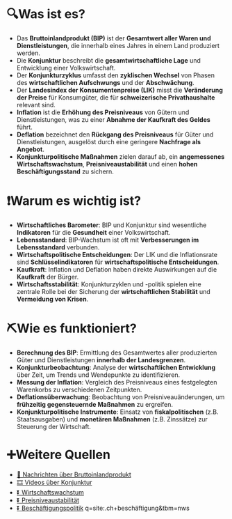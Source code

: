 # 🔍Was ist es?
- Das **Bruttoinlandprodukt (BIP)** ist der **Gesamtwert aller Waren und Dienstleistungen**, die innerhalb eines Jahres in einem Land produziert werden.
- Die **Konjunktur** beschreibt die **gesamtwirtschaftliche Lage** und Entwicklung einer Volkswirtschaft.
- Der **Konjunkturzyklus** umfasst den **zyklischen Wechsel** von Phasen des **wirtschaftlichen Aufschwungs** und der **Abschwächung**.
- Der **Landesindex der Konsumentenpreise (LIK)** misst die **Veränderung der Preise** für Konsumgüter, die für **schweizerische Privathaushalte** relevant sind.
- **Inflation** ist die **Erhöhung des Preisniveaus** von Gütern und Dienstleistungen, was zu einer **Abnahme der Kaufkraft des Geldes** führt.
- **Deflation** bezeichnet den **Rückgang des Preisniveaus** für Güter und Dienstleistungen, ausgelöst durch eine geringere **Nachfrage als Angebot**.
- **Konjunkturpolitische Maßnahmen** zielen darauf ab, ein **angemessenes Wirtschaftswachstum**, **Preisniveaustabilität** und einen **hohen Beschäftigungsstand** zu sichern.

# ❗Warum es wichtig ist?
- **Wirtschaftliches Barometer**: BIP und Konjunktur sind wesentliche **Indikatoren** für die **Gesundheit** einer Volkswirtschaft.
- **Lebensstandard**: BIP-Wachstum ist oft mit **Verbesserungen im Lebensstandard** verbunden.
- **Wirtschaftspolitische Entscheidungen**: Der LIK und die Inflationsrate sind **Schlüsselindikatoren** für **wirtschaftspolitische Entscheidungen**.
- **Kaufkraft**: Inflation und Deflation haben direkte Auswirkungen auf die **Kaufkraft** der Bürger.
- **Wirtschaftsstabilität**: Konjunkturzyklen und -politik spielen eine zentrale Rolle bei der Sicherung der **wirtschaftlichen Stabilität** und **Vermeidung von Krisen**.

# ⛏Wie es funktioniert?
- **Berechnung des BIP**: Ermittlung des Gesamtwertes aller produzierten Güter und Dienstleistungen **innerhalb der Landesgrenzen**.
- **Konjunkturbeobachtung**: Analyse der **wirtschaftlichen Entwicklung** über Zeit, um Trends und Wendepunkte zu identifizieren.
- **Messung der Inflation**: Vergleich des Preisniveaus eines festgelegten Warenkorbs zu verschiedenen Zeitpunkten.
- **Deflationsüberwachung**: Beobachtung von Preisniveauänderungen, um **frühzeitig gegensteuernde Maßnahmen** zu ergreifen.
- **Konjunkturpolitische Instrumente**: Einsatz von **fiskalpolitischen** (z.B. Staatsausgaben) und **monetären Maßnahmen** (z.B. Zinssätze) zur Steuerung der Wirtschaft.

# ➕Weitere Quellen
- [📄 Nachrichten über Bruttoinlandprodukt](https://www.google.ch/search?q=site:.ch+Bruttoinlandprodukt&tbm=nws)
- [🎞 Videos über Konjunktur](https://www.google.ch/search?q=Konjunktur&tbm=vid)
- [⏬ Wirtschaftswachstum](https://www.google.ch/search?q=Wirtschaftswachstum)
- [⏬ Preisniveaustabilität](https://www.google.ch/search?q=site:.ch+Preisniveaustabilität)
- [⏬ Beschäftigungspolitik](https://www.google.ch/search?q=Beschäftigungspolitik)
q=site:.ch+beschäftigung&tbm=nws